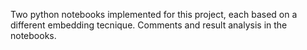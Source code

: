 
Two python notebooks implemented for this project, each based on a different embedding tecnique. Comments and result analysis in the notebooks.
